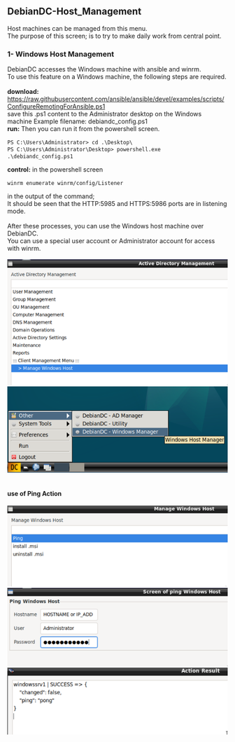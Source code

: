 ## DebianDC-Host_Management
Host machines can be managed from this menu.<br>
The purpose of this screen; is to try to make daily work from central point.

### 1- Windows Host Management
DebianDC accesses the Windows machine with ansible and winrm.<br>
To use this feature on a Windows machine, the following steps are required.<br>
<br>
**download:** https://raw.githubusercontent.com/ansible/ansible/devel/examples/scripts/ConfigureRemotingForAnsible.ps1 <br>
save this .ps1 content to the Administrator desktop on the Windows machine
Example filename: debiandc_config.ps1<br>
**run:** Then you can run it from the powershell screen.
```
PS C:\Users\Administrator> cd .\Desktop\
PS C:\Users\Administrator\Desktop> powershell.exe .\debiandc_config.ps1
```
**control:** in the powershell screen
```
winrm enumerate winrm/config/Listener
```
in the output of the command;<br>
It should be seen that the HTTP:5985 and HTTPS:5986 ports are in listening mode.<br>
<br>
After these processes, you can use the Windows host machine over DebianDC.<br>
You can use a special user account or Administrator account for access with winrm.
<br>
<br>
![alt text](screenshots/handbook/manage_windows_host-1.png "DebianDC Manage Windows")
![alt text](screenshots/StartMenu_WindowsManager.png "DebianDC StartMenu Windows Manager")
<br>
<br>
#### use of Ping Action
![alt text](screenshots/handbook/manage_windows_host-2_ping.png "DebianDC Manage Windows Host ping action")
![alt text](screenshots/handbook/manage_windows_host-3_ping.png "DebianDC Manage Windows Host access for ping action")
![alt text](screenshots/handbook/manage_windows_host-4_ping_result.png "DebianDC Manage Windows Host result of ping action")
